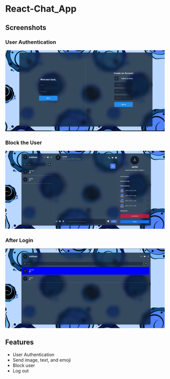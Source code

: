 ﻿# React-Chat_App

## Screenshots

### User Authentication
![User Authentication](./public/User-Authentication.png)

### Block the User
![Block the User](./public/Block-the-user.png)

### After Login
![After Login](./public/After-Login.png)

## Features

- User Authentication
- Send image, text, and emoji
- Block user
- Log out
